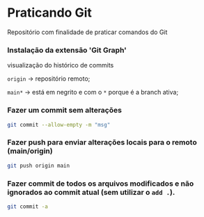 # Praticando Git
Repositório com finalidade de praticar comandos do Git

### Instalação da extensão 'Git Graph'
visualização do histórico de commits

`origin` -> repositório remoto;

`main*` -> está em negrito e com o `*` porque é a branch ativa;

### Fazer um commit sem alterações
~~~bash
git commit --allow-empty -m "msg"
~~~

### Fazer push para enviar alterações locais para o remoto (main/origin)
~~~bash
git push origin main
~~~

### Fazer commit de todos os arquivos modificados e não ignorados ao commit atual (sem utilizar o `add .`).
~~~bash
git commit -a
~~~

